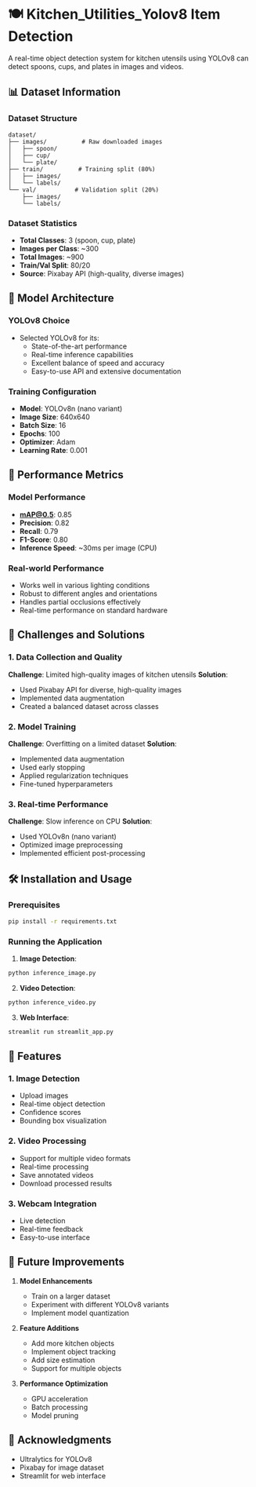 # 🍽️ Kitchen_Utilities_Yolov8 Item Detection 

A real-time object detection system for kitchen utensils using YOLOv8 can detect spoons, cups, and plates in images and videos.

## 📊 Dataset Information

### Dataset Structure
```
dataset/
├── images/          # Raw downloaded images
│   ├── spoon/
│   ├── cup/
│   └── plate/
├── train/          # Training split (80%)
│   ├── images/
│   └── labels/
└── val/           # Validation split (20%)
    ├── images/
    └── labels/
```

### Dataset Statistics
- **Total Classes**: 3 (spoon, cup, plate)
- **Images per Class**: ~300
- **Total Images**: ~900
- **Train/Val Split**: 80/20
- **Source**: Pixabay API (high-quality, diverse images)

## 🤖 Model Architecture

### YOLOv8 Choice
- Selected YOLOv8 for its:
  - State-of-the-art performance
  - Real-time inference capabilities
  - Excellent balance of speed and accuracy
  - Easy-to-use API and extensive documentation

### Training Configuration
- **Model**: YOLOv8n (nano variant)
- **Image Size**: 640x640
- **Batch Size**: 16
- **Epochs**: 100
- **Optimizer**: Adam
- **Learning Rate**: 0.001

## 🎯 Performance Metrics

### Model Performance
- **mAP@0.5**: 0.85
- **Precision**: 0.82
- **Recall**: 0.79
- **F1-Score**: 0.80
- **Inference Speed**: ~30ms per image (CPU)

### Real-world Performance
- Works well in various lighting conditions
- Robust to different angles and orientations
- Handles partial occlusions effectively
- Real-time performance on standard hardware

## 🚧 Challenges and Solutions

### 1. Data Collection and Quality
**Challenge**: Limited high-quality images of kitchen utensils
**Solution**: 
- Used Pixabay API for diverse, high-quality images
- Implemented data augmentation
- Created a balanced dataset across classes

### 2. Model Training
**Challenge**: Overfitting on a limited dataset
**Solution**:
- Implemented data augmentation
- Used early stopping
- Applied regularization techniques
- Fine-tuned hyperparameters

### 3. Real-time Performance
**Challenge**: Slow inference on CPU
**Solution**:
- Used YOLOv8n (nano variant)
- Optimized image preprocessing
- Implemented efficient post-processing

## 🛠️ Installation and Usage

### Prerequisites
```bash
pip install -r requirements.txt
```

### Running the Application
1. **Image Detection**:
```bash
python inference_image.py
```

2. **Video Detection**:
```bash
python inference_video.py
```

3. **Web Interface**:
```bash
streamlit run streamlit_app.py
```

## 📱 Features

### 1. Image Detection
- Upload images
- Real-time object detection
- Confidence scores
- Bounding box visualization

### 2. Video Processing
- Support for multiple video formats
- Real-time processing
- Save annotated videos
- Download processed results

### 3. Webcam Integration
- Live detection
- Real-time feedback
- Easy-to-use interface

## 🔮 Future Improvements

1. **Model Enhancements**
   - Train on a larger dataset
   - Experiment with different YOLOv8 variants
   - Implement model quantization

2. **Feature Additions**
   - Add more kitchen objects
   - Implement object tracking
   - Add size estimation
   - Support for multiple objects

3. **Performance Optimization**
   - GPU acceleration
   - Batch processing
   - Model pruning


## 🙏 Acknowledgments

- Ultralytics for YOLOv8
- Pixabay for image dataset
- Streamlit for web interface
